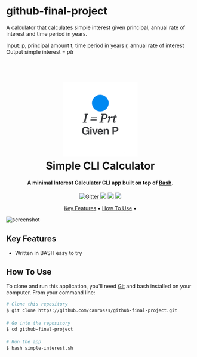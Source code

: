 # github-final-project

A calculator that calculates simple interest given principal, annual rate of interest and time period in years.

Input:
   p, principal amount
   t, time period in years
   r, annual rate of interest
Output
   simple interest = p*t*r


   
<h1 align="center">
  <br>
  <a href="http://www.amitmerchant.com/electron-markdownify"><img src="https://github.com/canrosss/github-final-project/blob/98b53fb05f162be929a7b104d8a32d3409967985/img/logo.png" alt="Simple CLI Calculator" width="200"></a>
  <br>
  Simple CLI Calculator
  <br>
</h1>

<h4 align="center">A minimal Interest Calculator CLI app built on top of <a href="http://electron.atom.io" target="_blank">Bash</a>.</h4>

<p align="center">
  <a href="https://badge.fury.io/js/electron-markdownify">
    <img src="https://badge.fury.io/js/electron-markdownify.svg"
         alt="Gitter">
  </a>
  <a href="https://gitter.im/amitmerchant1990/electron-markdownify"><img src="https://badges.gitter.im/amitmerchant1990/electron-markdownify.svg"></a>
  <a href="https://saythanks.io/to/bullredeyes@gmail.com">
      <img src="https://img.shields.io/badge/SayThanks.io-%E2%98%BC-1EAEDB.svg">
  </a>
  <a href="https://www.paypal.me/AmitMerchant">
    <img src="https://img.shields.io/badge/$-donate-ff69b4.svg?maxAge=2592000&amp;style=flat">
  </a>
</p>

<p align="center">
  <a href="#key-features">Key Features</a> •
  <a href="#how-to-use">How To Use</a> •
</p>

![screenshot]("[https://github.com/canrosss/github-final-project/blob/8d7cb3ab1e64e117bc6a61add568322e9f4c8fce/img/demo.gif](https://github.com/canrosss/github-final-project/blob/8d7cb3ab1e64e117bc6a61add568322e9f4c8fce/img/demo.gif)")

## Key Features

* Written in BASH easy to try

## How To Use

To clone and run this application, you'll need [Git](https://git-scm.com) and bash installed on your computer. From your command line:

```bash
# Clone this repository
$ git clone https://github.com/canrosss/github-final-project.git

# Go into the repository
$ cd github-final-project

# Run the app
$ bash simple-interest.sh
```


